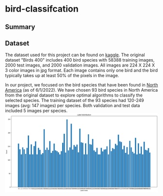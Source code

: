 # bird-classifcation


## Summary

## Dataset
The dataset used for this project can be found on [kaggle](https://www.kaggle.com/datasets/gpiosenka/100-bird-species). The original dataset "Birds 400" includes 400 bird species with 58388 training images, 2000 test images, and 2000 validation images. All images are 224 X 224 X 3 color images in jpg format. Each image contains only one bird and the bird typically takes up at least 50% of the pixels in the image. 

In our project, we focused on the bird species that have been found in [North America](https://en.wikipedia.org/wiki/List_of_birds_of_the_United_States) (as of 6/1/2022). We have chosen 93 bird species in North America from the original dataset to explore optimal algorithms to classify the selected species. The training dataset of the 93 species had 120-249 images (avg: 147 images) per species. Both validation and test data included 5 images per species. 
![](imgs/NA93_count.png)
